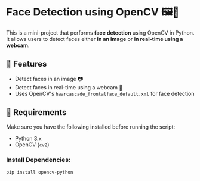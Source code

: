 # Face Detection using OpenCV 🖼️🎥

This is a mini-project that performs **face detection** using OpenCV in Python. It allows users to detect faces either **in an image** or **in real-time using a webcam**.

## 🚀 Features
- Detect faces in an image 📷
- Detect faces in real-time using a webcam 🎥
- Uses OpenCV's `haarcascade_frontalface_default.xml` for face detection

## 📜 Requirements
Make sure you have the following installed before running the script:
- Python 3.x
- OpenCV (`cv2`)

### Install Dependencies:
```bash
pip install opencv-python

